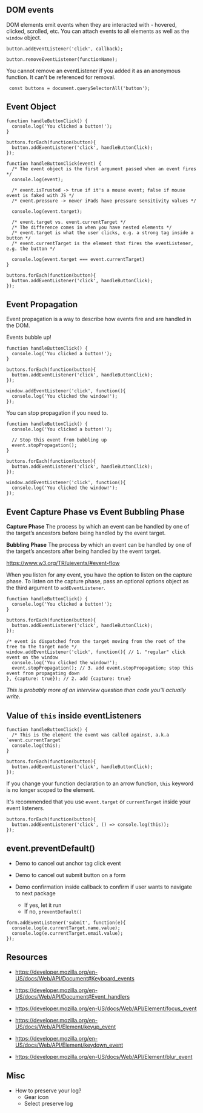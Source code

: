 ## DOM events

DOM elements emit events when they are interacted with - hovered, clicked, scrolled, etc. You can attach events to all elements as well as the `window` object.
```
button.addEventListener('click', callback);
```
```
button.removeEventListener(functionName);
```
You cannot remove an eventListener if you added it as an anonymous function. It can't be referenced for removal.
```
 const buttons = document.querySelectorAll('button');
```
## Event Object
```
function handleButtonClick() {
  console.log('You clicked a button!');
}

buttons.forEach(function(button){
  button.addEventListener('click', handleButtonClick);
});
```
```
function handleButtonClick(event) {
  /* The event object is the first argument passed when an event fires */
  console.log(event);

  /* event.isTrusted -> true if it's a mouse event; false if mouse event is faked with JS */
  /* event.pressure -> newer iPads have pressure sensitivity values */

  console.log(event.target);

  /* event.target vs. event.currentTarget */
  /* The difference comes in when you have nested elements */
  /* event.target is what the user clicks, e.g. a strong tag inside a button */
  /* event.currentTarget is the element that fires the eventListener, e.g. the button */

  console.log(event.target === event.currentTarget)
}

buttons.forEach(function(button){
  button.addEventListener('click', handleButtonClick);
});
```
## Event Propagation

Event propagation is a way to describe how events fire and are handled in the DOM.

Events bubble up!
```
function handleButtonClick() {
  console.log('You clicked a button!');
}

buttons.forEach(function(button){
  button.addEventListener('click', handleButtonClick);
});

window.addEventListener('click', function(){
  console.log('You clicked the window!');
});
```
You can stop propagation if you need to.
```
function handleButtonClick() {
  console.log('You clicked a button!');

  // Stop this event from bubbling up
  event.stopPropagation();
}

buttons.forEach(function(button){
  button.addEventListener('click', handleButtonClick);
});

window.addEventListener('click', function(){
  console.log('You clicked the window!');
});
```
## Event Capture Phase vs Event Bubbling Phase

**Capture Phase**
The process by which an event can be handled by one of the target’s ancestors before being handled by the event target.

**Bubbling Phase**
The process by which an event can be handled by one of the target’s ancestors after being handled by the event target.

https://www.w3.org/TR/uievents/#event-flow

When you listen for any event, you have the option to listen on the capture phase. To listen on the capture phase, pass an optional options object as the third argument to `addEventListener`.
```
function handleButtonClick() {
  console.log('You clicked a button!');
}

buttons.forEach(function(button){
  button.addEventListener('click', handleButtonClick);
});

/* event is dispatched from the target moving from the root of the tree to the target node */
window.addEventListener('click', function(){ // 1. "regular" click event on the window
  console.log('You clicked the window!');
  event.stopPropagation(); // 3. add event.stopPropagation; stop this event from propagating down
}, {capture: true}); // 2. add {capture: true}
```
*This is probably more of an interview question than code you'll actually write.*

## Value of `this` inside eventListeners
```
function handleButtonClick() {
  /* This is the element the event was called against, a.k.a `event.currentTarget`
  console.log(this);
}

buttons.forEach(function(button){
  button.addEventListener('click', handleButtonClick);
});
```
If you change your function declaration to an arrow function, `this` keyword is no longer scoped to the element.

It's recommended that you use `event.target` or `currentTarget` inside your event listeners.
```
buttons.forEach(function(button){
  button.addEventListener('click', () => console.log(this));
});
```
## event.preventDefault()

* Demo to cancel out anchor tag click event
* Demo to cancel out submit button on a form

* Demo confirmation inside callback to confirm if user wants to navigate to next package
  * If yes, let it run
  * If no, `preventDefault()`
```
form.addEventListener('submit', function(e){
  console.log(e.currentTarget.name.value);
  console.log(e.currentTarget.email.value);
});
```
## Resources

* https://developer.mozilla.org/en-US/docs/Web/API/Document#Keyboard_events
* https://developer.mozilla.org/en-US/docs/Web/API/Document#Event_handlers

* https://developer.mozilla.org/en-US/docs/Web/API/Element/focus_event
* https://developer.mozilla.org/en-US/docs/Web/API/Element/keyup_event
* https://developer.mozilla.org/en-US/docs/Web/API/Element/keydown_event
* https://developer.mozilla.org/en-US/docs/Web/API/Element/blur_event

## Misc

* How to preserve your log?
  * Gear icon
  * Select preserve log
